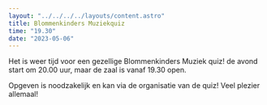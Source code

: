 ```yaml
---
layout: "../../../../layouts/content.astro"
title: Blommenkinders Muziekquiz
time: "19.30"
date: "2023-05-06"
---
```


Het is weer tijd voor een gezellige Blommenkinders Muziek quiz!
de avond start om 20.00 uur, maar de zaal is vanaf 19.30 open.

Opgeven is noodzakelijk en kan via de organisatie van de quiz!
Veel plezier allemaal!

